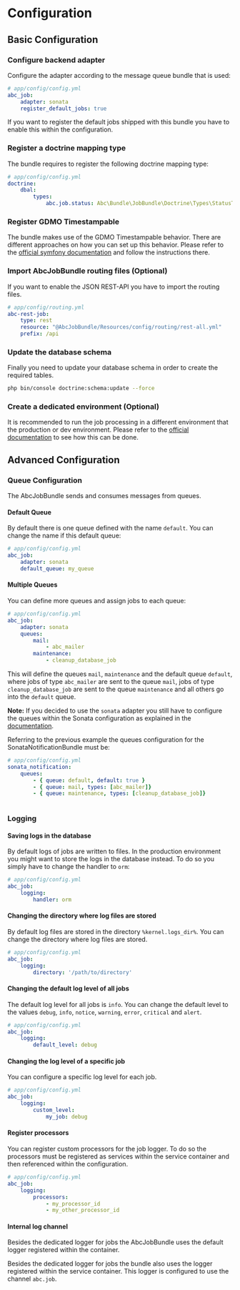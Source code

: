 Configuration
=============

## Basic Configuration

### Configure backend adapter

Configure the adapter according to the message queue bundle that is used:

```yaml
# app/config/config.yml
abc_job:
    adapter: sonata
    register_default_jobs: true
```

If you want to register the default jobs shipped with this bundle you have to enable this within the configuration.

### Register a doctrine mapping type

The bundle requires to register the following doctrine mapping type:

```yaml
# app/config/config.yml
doctrine:
    dbal:
        types:
            abc.job.status: Abc\Bundle\JobBundle\Doctrine\Types\StatusType
```

### Register GDMO Timestampable

The bundle makes use of the GDMO Timestampable behavior. There are different approaches on how you can set up this behavior. Please refer to the [official symfony documentation](http://symfony.com/doc/current/cookbook/doctrine/common_extensions.html) and follow the instructions there.

### Import AbcJobBundle routing files (Optional)

If you want to enable the JSON REST-API you have to import the routing files.

```yaml
# app/config/routing.yml
abc-rest-job:
    type: rest
    resource: "@AbcJobBundle/Resources/config/routing/rest-all.yml"
    prefix: /api
```

### Update the database schema

Finally you need to update your database schema in order to create the required tables.

```bash
php bin/console doctrine:schema:update --force
```

### Create a dedicated environment (Optional)

It is recommended to run the job processing in a different environment that the production or dev environment. Please refer to the [official documentation](http://symfony.com/doc/current/configuration/environments.html) to see how this can be done.

## Advanced Configuration

### Queue Configuration

The AbcJobBundle sends and consumes messages from queues.

#### Default Queue

By default there is one queue defined with the name `default`. You can change the name if this default queue:

```yaml
# app/config/config.yml
abc_job:
    adapter: sonata
    default_queue: my_queue
```

#### Multiple Queues

You can define more queues and assign jobs to each queue:

```yaml
# app/config/config.yml
abc_job:
    adapter: sonata
    queues:
        mail:
            - abc_mailer
        maintenance:
            - cleanup_database_job
```

This will define the queues `mail`, `maintenance` and the default queue `default`, where jobs of type `abc_mailer` are sent to the queue `mail`, jobs of type `cleanup_database_job` are sent to the queue `maintenance` and all others go into the `default` queue.

__Note:__ If you decided to use the `sonata` adapter you still have to configure the queues within the Sonata configuration as explained in the [documentation](https://sonata-project.org/bundles/notification/master/doc/reference/multiple_queues.html).

Referring to the previous example the queues configuration for the SonataNotificationBundle must be:

```yaml
# app/config/config.yml
sonata_notification:
    queues:
        - { queue: default, default: true }
        - { queue: mail, types: [abc_mailer]}
        - { queue: maintenance, types: [cleanup_database_job]}
        
```

### Logging

#### Saving logs in the database

By default logs of jobs are written to files. In the production environment you might want to store the logs in the database instead. To do so you simply have to change the handler to `orm`:

```yaml
# app/config/config.yml
abc_job:
    logging:
        handler: orm
```

#### Changing the directory where log files are stored

By default log files are stored in the directory `%kernel.logs_dir%`. You can change the directory where log files are stored.

```yaml
# app/config/config.yml
abc_job:
    logging:
        directory: '/path/to/directory'
```

#### Changing the default log level of all jobs

The default log level for all jobs is `info`. You can change the default level to the values `debug`, `info`, `notice`, `warning`, `error`, `critical` and `alert`.

```yaml
# app/config/config.yml
abc_job:
    logging:
        default_level: debug
```

#### Changing the log level of a specific job

You can configure a specific log level for each job.

```yaml
# app/config/config.yml
abc_job:
    logging:
        custom_level:
            my_job: debug
```

#### Register processors

You can register custom processors for the job logger. To do so the processors must be registered as services within the service container and then referenced within the configuration.

```yaml
# app/config/config.yml
abc_job:
    logging:
        processors:
            - my_processor_id
            - my_other_processor_id
```

#### Internal log channel

Besides the dedicated logger for jobs the AbcJobBundle uses the default logger registered within the container.

Besides the dedicated logger for jobs the bundle also uses the logger registered within the service container. This logger is configured to use the channel `abc.job`.